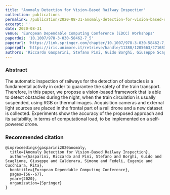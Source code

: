 ```yaml
---
title: "Anomaly Detection for Vision-Based Railway Inspection"
collection: publications
permalink: /publication/2020-08-31-anomaly-detection-for-vision-based-railway-inspection
excerpt: ''
date: 2020-08-31
venue: 'European Dependable Computing Conference (EDCC) Workshops'
paperdoi: '10.1007/978-3-030-58462-7_5'
paperurl: 'https://link.springer.com/chapter/10.1007/978-3-030-58462-7_5'
paperpdf: 'https://iris.unimore.it/retrieve/handle/11380/1205663/271683/AI4RAILS_20.pdf'
authors: 'Riccardo Gasparini, Stefano Pini, Guido Borghi, Giuseppe Scaglione, Simone Calderara, Eugenio Fedeli, Rita Cucchiara'
---
```

### Abstract
The automatic inspection of railways for the detection of obstacles is a fundamental activity in order to guarantee the 
safety of the train transport. Therefore, in this paper, we propose a vision-based framework that is able to detect 
obstacles during the night, when the train circulation is usually suspended, using RGB or thermal images. Acquisition 
cameras and external light sources are placed in the frontal part of a rail drone and a new dataset is collected. 
Experiments show the accuracy of the proposed approach and its suitability, in terms of computational load, to be 
implemented on a self-powered drone.

### Recommended citation
```
@inproceedings{gasparini2020anomaly,
  title={Anomaly Detection for Vision-Based Railway Inspection},
  author={Gasparini, Riccardo and Pini, Stefano and Borghi, Guido and Scaglione, Giuseppe and Calderara, Simone and Fedeli, Eugenio and Cucchiara, Rita},
  booktitle={European Dependable Computing Conference},
  pages={56--67},
  year={2020},
  organization={Springer}
}
```

